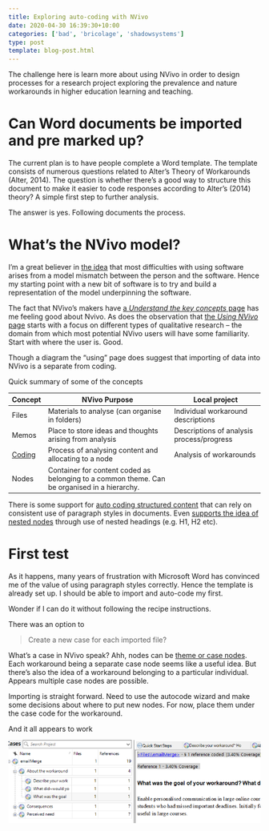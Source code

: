 ```yaml
---
title: Exploring auto-coding with NVivo
date: 2020-04-30 16:39:30+10:00
categories: ['bad', 'bricolage', 'shadowsystems']
type: post
template: blog-post.html
---
```

The challenge here is learn more about using NVivo in order to design processes for a research project exploring the prevalence and nature workarounds in higher education learning and teaching.

# Can Word documents be imported and pre marked up?

The current plan is to have people complete a Word template. The template consists of numerous questions related to Alter’s Theory of Workarounds (Alter, 2014). The question is whether there’s a good way to structure this document to make it easier to code responses according to Alter’s (2014) theory? A simple first step to further analysis.

The answer is yes. Following documents the process.

# What’s the NVivo model?

I’m a great believer in [the idea](/blog2/2016/03/02/pebkac-mental-model-mismatch-and-ict/) that most difficulties with using software arises from a model mismatch between the person and the software. Hence my starting point with a new bit of software is to try and build a representation of the model underpinning the software.

The fact that NVivo’s makers have [a _Understand the key concepts_ page](https://help-nv.qsrinternational.com/12/win/v12.1.90-d3ea61/Content/concepts-strategies/understand-the-key-concepts.htm) has me feeling good about Nvivo. As does the observation that [the _Using NVivo_ page](https://help-nv.qsrinternational.com/12/win/v12.1.90-d3ea61/Content/concepts-strategies/using-nvivo-for-qualitative-research.htm) starts with a focus on different types of qualitative research – the domain from which most potential NVivo users will have some familiarity. Start with where the user is. Good.

Though a diagram the “using” page does suggest that importing of data into NVivo is a separate from coding.

Quick summary of some of the concepts

|   **Concept**   |   **NVivo Purpose**   |   **Local project**   |
| --- | --- | --- |
|   Files   |   Materials to analyse (can organise in folders)   |   Individual workaround descriptions   |
|   Memos   |   Place to store ideas and thoughts arising from analysis   |   Descriptions of analysis process/progress   |
|   [Coding](https://help-nv.qsrinternational.com/12/win/v12.1.90-d3ea61/Content/coding/coding.htm)   |   Process of analysing content and allocating to a node   |   Analysis of workarounds   |
|   Nodes   |   Container for content coded as belonging to a common theme. Can be organised in a hierarchy.   |  |

There is some support for [auto coding structured content](https://help-nv.qsrinternational.com/12/win/v12.1.90-d3ea61/Content/coding/coding.htm#Autocodingstructuredcontent) that can rely on consistent use of paragraph styles in documents. Even [supports the idea of nested nodes](https://help-nv.qsrinternational.com/12/win/v12.1.90-d3ea61/Content/coding/automatic-coding-documents.htm#Understandautomaticcodingindocumentfiles) through use of nested headings (e.g. H1, H2 etc).

# First test

As it happens, many years of frustration with Microsoft Word has convinced me of the value of using paragraph styles correctly. Hence the template is already set up. I should be able to import and auto-code my first.

Wonder if I can do it without following the recipe instructions.

There was an option to

> Create a new case for each imported file?

What’s a case in NVivo speak? Ahh, nodes can be [theme or case nodes](https://help-nv.qsrinternational.com/12/win/v12.1.90-d3ea61/Content/concepts-strategies/understand-the-key-concepts.htm#Themenodesandcasenodes). Each workaround being a separate case node seems like a useful idea. But there’s also the idea of a workaround belonging to a particular individual. Appears multiple case nodes are possible.

Importing is straight forward. Need to use the autocode wizard and make some decisions about where to put new nodes. For now, place them under the case code for the workaround.

And it all appears to work

![](images/x9SEMDzEGWGCAAAAABJRU5ErkJggg==)